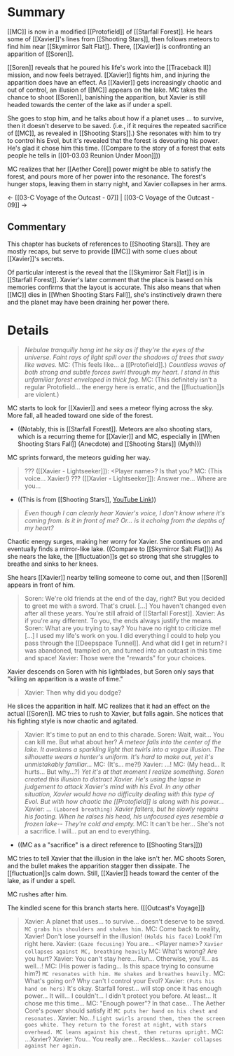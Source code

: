 # Summary
[[MC]] is now in a modified [[Protofield]] of [[Starfall Forest]]. He hears some of [[Xavier]]'s lines from [[Shooting Stars]], then follows meteors to find him near [[Skymirror Salt Flat]]. There, [[Xavier]] is confronting an apparition of [[Soren]].

[[Soren]] reveals that he poured his life's work into the [[Traceback II]] mission, and now feels betrayed. [[Xavier]] fights him, and injuring the apparition does have an effect. As [[Xavier]] gets increasingly chaotic and out of control, an illusion of [[MC]] appears on the lake. MC takes the chance to shoot [[Soren]], banishing the apparition, but Xavier is still headed towards the center of the lake as if under a spell.

She goes to stop him, and he talks about how if a planet uses ... to survive, then it doesn't deserve to be saved. (i.e., if it requires the repeated sacrifice of [[MC]], as revealed in [[Shooting Stars]].) She resonates with him to try to control his Evol, but it's revealed that the forest is devouring his power. He's glad it chose him this time. ((Compare to the story of a forest that eats people he tells in [[01-03.03 Reunion Under Moon]]))

MC realizes that her [[Aether Core]] power might be able to satisfy the forest, and pours more of her power into the resonance. The forest's hunger stops, leaving them in starry night, and Xavier collapses in her arms.

← [[03-C Voyage of the Outcast - 07]] | [[03-C Voyage of the Outcast - 09]] →
## Commentary
This chapter has buckets of references to [[Shooting Stars]]. They are mostly recaps, but serve to provide [[MC]] with some clues about [[Xavier]]'s secrets.

Of particular interest is the reveal that the [[Skymirror Salt Flat]] is in [[Starfall Forest]]. Xavier's later comment that the place is based on his memories confirms that the layout is accurate. This also means that when [[MC]] dies in [[When Shooting Stars Fall]], she's instinctively drawn there and the planet may have been draining her power there.

# Details

> *Nebulae tranquilly hang int he sky as if they're the eyes of the universe. Faint rays of light spill over the shadows of trees that sway like waves.*
> MC: (This feels like... a [[Protofield]].)
> *Countless waves of both strong and subtle forces swirl through my heart. I stand in this unfamiliar forest enveloped in thick fog.*
> MC: (This definitely isn't a regular Protofield... the energy here is erratic, and the [[fluctuation]]s are violent.)

MC starts to look for [[Xavier]] and sees a meteor flying across the sky. More fall, all headed toward one side of the forest.
* ((Notably, this is [[Starfall Forest]]. Meteors are also shooting stars, which is a recurring theme for [[Xavier]] and MC, especially in [[When Shooting Stars Fall]] (Anecdote) and [[Shooting Stars]] (Myth)))

MC sprints forward, the meteors guiding her way.
> ??? ([[Xavier - Lightseeker]]): \<Player name>? Is that you?
> MC: (This voice... Xavier!)
> ??? ([[Xavier - Lightseeker]]): Answer me... Where are you...
* ((This is from [[Shooting Stars]], [YouTube Link](https://youtu.be/XO9qTMvnts0?si=GBXIYIePQCHNfSjN&t=1970)))

> *Even though I can clearly hear Xavier's voice, I don't know where it's coming from. Is it in front of me? Or... is it echoing from the depths of my heart?*

Chaotic energy surges, making her worry for Xavier. She continues on and eventually finds a mirror-like lake. ((Compare to [[Skymirror Salt Flat]])) As she nears the lake, the [[fluctuation]]s get so strong that she struggles to breathe and sinks to her knees.

She hears [[Xavier]] nearby telling someone to come out, and then [[Soren]] appears in front of him.
> Soren: We're old friends at the end of the day, right? But you decided to greet me with a sword. That's cruel. \[...] You haven't changed even after all these years. You're still afraid of [[Starfall Forest]].
> Xavier: As if you're any different. To you, the ends always justify the means.
> Soren: What are you trying to say? You have no right to criticize me! \[...] I used my life's work on you. I did everything I could to help you pass through the [[Deepspace Tunnel]]. And what did I get in return? I was abandoned, trampled on, and turned into an outcast in this time and space!
> Xavier: Those were the "rewards" for your choices.

Xavier descends on Soren with his lightblades, but Soren only says that "killing an apparition is a waste of time."
> Xavier: Then why did you dodge?

He slices the apparition in half. MC realizes that it had an effect on the actual [[Soren]]. MC tries to rush to Xavier, but falls again. She notices that his fighting style is now chaotic and agitated.
> Xavier: It's time to put an end to this charade.
> Soren: Wait, wait... You can kill me. But what about her?
> *A meteor falls into the center of the lake. It awakens a sparkling light that twirls into a vague illusion. The silhouette wears a hunter's uniform. It's hard to make out, yet it's unmistakably familiar...*
> MC: (It's... me?!)
> Xavier: ...!
> MC: (My head... It hurts... But why...?)
> *Yet it's at that moment I realize something. Soren created this illusion to distract Xavier. He's using the lapse in judgement to attack Xavier's mind with his Evol. In any other situation, Xavier would have no difficulty dealing with this type of Evol. But with how chaotic the [[Protofield]] is along with his power...*
> Xavier: ... `(Labored breathing)`
> *Xavier falters, but he slowly regains his footing. When he raises his head, his unfocused eyes resemble a frozen lake--
> They're cold and empty.*
> MC: It can't be her... She's not a sacrifice. I will... put an end to everything.
* ((MC as a "sacrifice" is a direct reference to [[Shooting Stars]]))

MC tries to tell Xavier that the illusion in the lake isn't her. MC shoots Soren, and the bullet makes the apparition stagger then dissipate. The [[fluctuation]]s calm down. Still, [[Xavier]] heads toward the center of the lake, as if under a spell.

MC rushes after him.

The kindled scene for this branch starts here. ([[Outcast's Voyage]])

> Xavier: A planet that uses... to survive... doesn't deserve to be saved.
> `MC grabs his shoulders and shakes him.`
> MC: Come back to reality, Xavier! Don't lose yourself in the illusion! `(Holds his face)` Look! I'm right here.
> Xavier: `(Gaze focusing)` You are... \<Player name>?
> `Xavier collapses against MC, breathing heavily`
> MC: What's wrong? Are you hurt?
> Xavier: You can't stay here... Run... Otherwise, you'll... as well...!
> MC: (His power is fading... Is this space trying to consume him?)
> `MC resonates with him. He shakes and breathes heavily.`
> MC: What's going on? Why can't I control your Evol?
> Xavier: `(Puts his hand on hers)` It's okay. Starfall forest... will stop once it has enough power... It will... I couldn't... I didn't protect you before. At least... It chose me this time...
> MC: "Enough power"? In that case... The Aether Core's power should satisfy it!
> `MC puts her hand on his chest and resonates.`
> Xavier: No...!
> `Light swirls around them, then the screen goes white. They return to the forest at night, with stars overhead. MC leans against his chest, then returns upright.`
> MC: ...Xavier?
> Xavier: You... You really are... Reckless...
> `Xavier collapses against her again.`